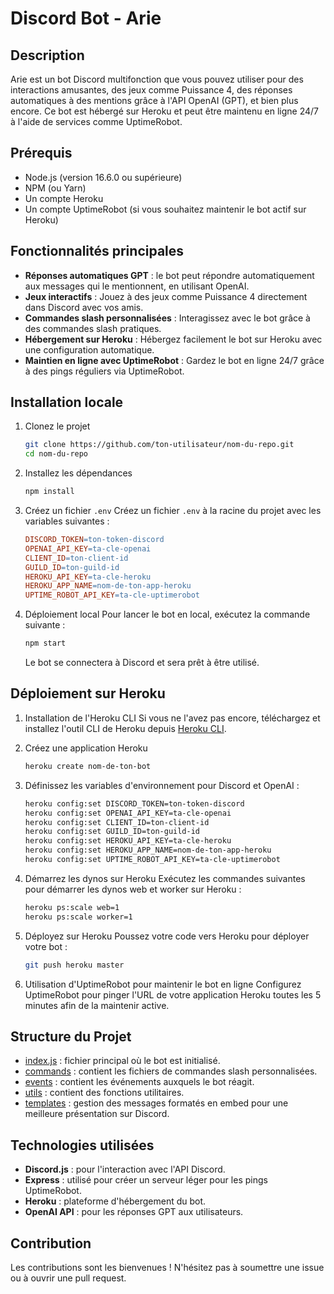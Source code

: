 # Discord Bot - Arie

## Description
Arie est un bot Discord multifonction que vous pouvez utiliser pour des interactions amusantes, des jeux comme Puissance 4, des réponses automatiques à des mentions grâce à l'API OpenAI (GPT), et bien plus encore. Ce bot est hébergé sur Heroku et peut être maintenu en ligne 24/7 à l'aide de services comme UptimeRobot.

## Prérequis
- Node.js (version 16.6.0 ou supérieure)
- NPM (ou Yarn)
- Un compte Heroku
- Un compte UptimeRobot (si vous souhaitez maintenir le bot actif sur Heroku)

## Fonctionnalités principales
- **Réponses automatiques GPT** : le bot peut répondre automatiquement aux messages qui le mentionnent, en utilisant OpenAI.
- **Jeux interactifs** : Jouez à des jeux comme Puissance 4 directement dans Discord avec vos amis.
- **Commandes slash personnalisées** : Interagissez avec le bot grâce à des commandes slash pratiques.
- **Hébergement sur Heroku** : Hébergez facilement le bot sur Heroku avec une configuration automatique.
- **Maintien en ligne avec UptimeRobot** : Gardez le bot en ligne 24/7 grâce à des pings réguliers via UptimeRobot.

## Installation locale
1. Clonez le projet
    ```bash
    git clone https://github.com/ton-utilisateur/nom-du-repo.git
    cd nom-du-repo
    ```
2. Installez les dépendances
    ```bash
    npm install
    ```
3. Créez un fichier `.env`
    Créez un fichier `.env` à la racine du projet avec les variables suivantes :
    ```makefile
    DISCORD_TOKEN=ton-token-discord
    OPENAI_API_KEY=ta-cle-openai
    CLIENT_ID=ton-client-id
    GUILD_ID=ton-guild-id
    HEROKU_API_KEY=ta-cle-heroku
    HEROKU_APP_NAME=nom-de-ton-app-heroku
    UPTIME_ROBOT_API_KEY=ta-cle-uptimerobot
    ```
4. Déploiement local
    Pour lancer le bot en local, exécutez la commande suivante :
    ```bash
    npm start
    ```
    Le bot se connectera à Discord et sera prêt à être utilisé.

## Déploiement sur Heroku
1. Installation de l'Heroku CLI
    Si vous ne l'avez pas encore, téléchargez et installez l'outil CLI de Heroku depuis [Heroku CLI](https://devcenter.heroku.com/articles/heroku-cli).

2. Créez une application Heroku
    ```bash
    heroku create nom-de-ton-bot
    ```
3. Définissez les variables d'environnement pour Discord et OpenAI :
    ```bash
    heroku config:set DISCORD_TOKEN=ton-token-discord
    heroku config:set OPENAI_API_KEY=ta-cle-openai
    heroku config:set CLIENT_ID=ton-client-id
    heroku config:set GUILD_ID=ton-guild-id
    heroku config:set HEROKU_API_KEY=ta-cle-heroku
    heroku config:set HEROKU_APP_NAME=nom-de-ton-app-heroku
    heroku config:set UPTIME_ROBOT_API_KEY=ta-cle-uptimerobot
    ```

4. Démarrez les dynos sur Heroku Exécutez les commandes suivantes pour démarrer les dynos web et worker sur Heroku :
    ```bash
    heroku ps:scale web=1
    heroku ps:scale worker=1
    ```
5. Déployez sur Heroku
    Poussez votre code vers Heroku pour déployer votre bot :
    ```bash
    git push heroku master
    ```

6. Utilisation d'UptimeRobot pour maintenir le bot en ligne
    Configurez UptimeRobot pour pinger l'URL de votre application Heroku toutes les 5 minutes afin de la maintenir active.

## Structure du Projet
- [index.js](http://_vscodecontentref_/0) : fichier principal où le bot est initialisé.
- [commands](http://_vscodecontentref_/1) : contient les fichiers de commandes slash personnalisées.
- [events](http://_vscodecontentref_/2) : contient les événements auxquels le bot réagit.
- [utils](http://_vscodecontentref_/3) : contient des fonctions utilitaires.
- [templates](http://_vscodecontentref_/4) : gestion des messages formatés en embed pour une meilleure présentation sur Discord.

## Technologies utilisées
- **Discord.js** : pour l'interaction avec l'API Discord.
- **Express** : utilisé pour créer un serveur léger pour les pings UptimeRobot.
- **Heroku** : plateforme d'hébergement du bot.
- **OpenAI API** : pour les réponses GPT aux utilisateurs.

## Contribution
Les contributions sont les bienvenues ! N'hésitez pas à soumettre une issue ou à ouvrir une pull request.
